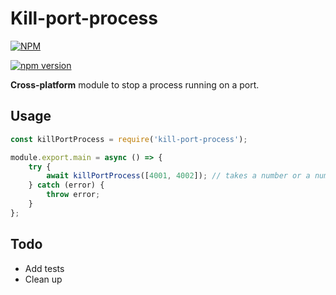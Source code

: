 # Kill-port-process

[![NPM](https://nodei.co/npm/kill-port-process.png?compact=true)](https://nodei.co/npm/kill-port-process/)

[![npm version](https://badge.fury.io/js/kill-port-process.svg)](https://badge.fury.io/js/kill-port-process)

**Cross-platform** module to stop a process running on a port.

## Usage

```javascript
const killPortProcess = require('kill-port-process');

module.export.main = async () => {
	try {
		await killPortProcess([4001, 4002]); // takes a number or a number[]
	} catch (error) {
		throw error;
	}
};
```

## Todo

* Add tests
* Clean up
